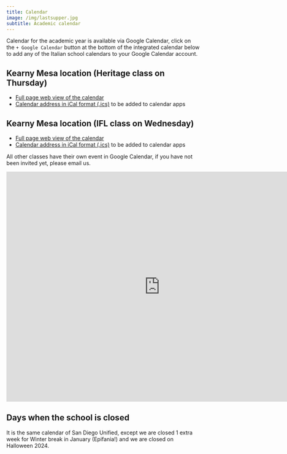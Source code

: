 ```yaml
---
title: Calendar
image: /img/lastsupper.jpg
subtitle: Academic calendar
---
```

Calendar for the academic year is available via Google Calendar, click on the `+ Google Calendar` button at the bottom of the integrated calendar below to add any of the Italian school calendars to your Google Calendar account.

## Kearny Mesa location (Heritage class on Thursday)

* [Full page web view of the calendar](https://calendar.google.com/calendar/embed?src=ftdcclbhb2376sq8hudue9nb50%40group.calendar.google.com)
* [Calendar address in iCal format (.ics)](https://calendar.google.com/calendar/ical/ftdcclbhb2376sq8hudue9nb50%40group.calendar.google.com/public/basic.ics) to be added to calendar apps

## Kearny Mesa location (IFL class on Wednesday)

* [Full page web view of the calendar](https://calendar.google.com/calendar/embed?src=1be8a1f9320cafcbd05c9a20a1ca31530aeb59e519e4a39eeb39699156950d1a%40group.calendar.google.com&ctz=America%2FLos_Angeles)
* [Calendar address in iCal format (.ics)](https://calendar.google.com/calendar/ical/1be8a1f9320cafcbd05c9a20a1ca31530aeb59e519e4a39eeb39699156950d1a%40group.calendar.google.com/public/basic.ics) to be added to calendar apps



All other classes have their own event in Google Calendar, if you have not been invited yet, please email us.

<iframe src="https://calendar.google.com/calendar/embed?height=600&wkst=1&ctz=America%2FLos_Angeles&bgcolor=%23ffffff&title=Italian%20school%20calendars&showPrint=0&src=MWJlOGExZjkzMjBjYWZjYmQwNWM5YTIwYTFjYTMxNTMwYWViNTllNTE5ZTRhMzllZWIzOTY5OTE1Njk1MGQxYUBncm91cC5jYWxlbmRhci5nb29nbGUuY29t&src=ZnRkY2NsYmhiMjM3NnNxOGh1ZHVlOW5iNTBAZ3JvdXAuY2FsZW5kYXIuZ29vZ2xlLmNvbQ&src=ZDFkNzBiNDk5YTM5MWM0YWNiYzg4ZGQxOTBmNTBjM2M2YmEyMmYzYWNhZTcyYmZiNzIyZGNmYmZjMGY2OTRjYUBncm91cC5jYWxlbmRhci5nb29nbGUuY29t&color=%23039BE5&color=%230B8043&color=%23795548" style="border-width:0" width="800" height="600" frameborder="0" scrolling="no"></iframe>

## Days when the school is closed

It is the same calendar of San Diego Unified, except we are closed 1 extra week for Winter break in January (Epifania!) and we are closed on Halloween 2024.
